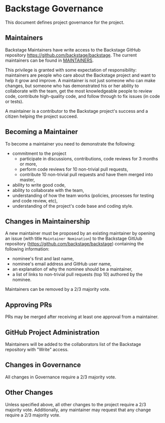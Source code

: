 # Backstage Governance

This document defines project governance for the project.

## Maintainers

Backstage Maintainers have write access to the Backstage GitHub repository https://github.com/backstage/backstage. The current maintainers can be found in [MAINTAINERS](MAINTAINERS.md).

This privilege is granted with some expectation of responsibility: maintainers are people who care about the Backstage project and want to help it grow and improve. A maintainer is not just someone who can make changes, but someone who has demonstrated his or her ability to collaborate with the team, get the most knowledgeable people to review code, contribute high-quality code, and follow through to fix issues (in code or tests).

A maintainer is a contributor to the Backstage project's success and a citizen helping the project succeed.

## Becoming a Maintainer

To become a maintainer you need to demonstrate the following:

- commitment to the project
  - participate in discussions, contributions, code reviews for 3 months or more,
  - perform code reviews for 10 non-trivial pull requests,
  - contribute 10 non-trivial pull requests and have them merged into master,
- ability to write good code,
- ability to collaborate with the team,
- understanding of how the team works (policies, processes for testing and code review, etc),
- understanding of the project's code base and coding style.

## Changes in Maintainership

A new maintainer must be proposed by an existing maintainer by opening an issue (with title `Maintainer Nomination`) to the Backstage GitUub repository (https://github.com/backstage/backstage) containing the following information:

- nominee's first and last name,
- nominee's email address and GitHub user name,
- an explanation of why the nominee should be a maintainer,
- a list of links to non-trivial pull requests (top 10) authored by the nominee.

Maintainers can be removed by a 2/3 majority vote.

## Approving PRs

PRs may be merged after receiving at least one approval from a maintainer.

## GitHub Project Administration

Maintainers will be added to the collaborators list of the Backstage repository with "Write" access.

## Changes in Governance

All changes in Governance require a 2/3 majority vote.

## Other Changes

Unless specified above, all other changes to the project require a 2/3 majority vote.
Additionally, any maintainer may request that any change require a 2/3 majority vote.
